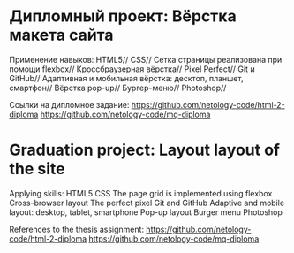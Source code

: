 # Дипломный проект: Вёрстка макета сайта
Применение навыков:
HTML5//
CSS//
Сетка страницы реализована при помощи flexbox//
Кроссбраузерная вёрстка//
Pixel Perfect//
Git и GitHub//
Адаптивная и мобильная вёрстка: десктоп, планшет, смартфон//
Вёрстка pop-up//
Бургер-меню//
Photoshop//

Ссылки на дипломное задание:
https://github.com/netology-code/html-2-diploma
https://github.com/netology-code/mq-diploma

# Graduation project: Layout layout of the site
Applying skills:
HTML5
CSS
The page grid is implemented using flexbox
Cross-browser layout
The perfect pixel
Git and GitHub
Adaptive and mobile layout: desktop, tablet, smartphone
Pop-up layout
Burger menu
Photoshop

References to the thesis assignment:
https://github.com/netology-code/html-2-diploma
https://github.com/netology-code/mq-diploma
